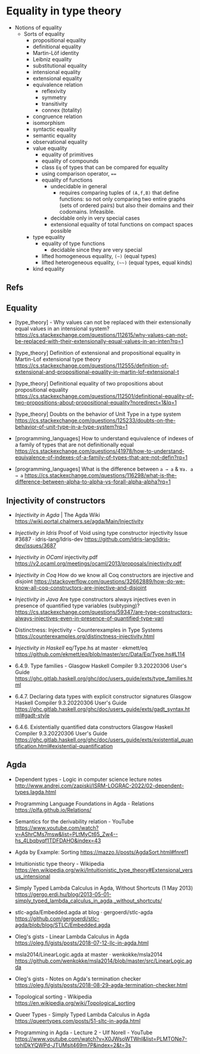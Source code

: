 # Equality in type theory

* Notions of equality
  * Sorts of equality
    - propositional equality
    - definitional equality
    - Martin-Löf identity
    - Leibniz equality
    - substitutional equality
    - intensional equality
    - extensional equality
    - equivalence relation
      - reflexivity
      - symmetry
      - transitivity
      - connex (totality)
    - congruence relation
    - isomorphism
    - syntactic equality
    - semantic equality
    - observational equality
    - value equality
      - equality of primitives
      - equality of compounds
      - class `Eq` of types that can be compared for equality
      - using comparison operator, `==`
      - equality of functions
        - undecidable in general
          - requires comparing tuples of `(A,f,B)` that define functions:
            so not only comparing two entire graphs (sets of ordered pairs)
            but also their domains and their codomains. Infeasible.
        - decidable only in very special cases
        - extensional equality of total functions on compact spaces possible
    - type equality
      - equality of type functions
        - decidable since they are very special
      - lifted homogeneous equality, `(~)`    (equal types)
      - lifted heterogeneous equality, `(~~)` (equal types, equal kinds)
    - kind equality


## Refs

## Equality

* [type_theory] - Why values can not be replaced with their extensionally equal values in an intensional system?
https://cs.stackexchange.com/questions/112615/why-values-can-not-be-replaced-with-their-extensionally-equal-values-in-an-inten?rq=1

* [type_theory] Definition of extensional and propositional equality in Martin-Lof extensional type theory
https://cs.stackexchange.com/questions/112555/definition-of-extensional-and-propositional-equality-in-martin-lof-extensional-t

* [type_theory] Definitional equality of two propositions about propositional equality
https://cs.stackexchange.com/questions/112501/definitional-equality-of-two-propositions-about-propositional-equality?noredirect=1&lq=1

* [type_theory] Doubts on the behavior of Unit Type in a type system
https://cs.stackexchange.com/questions/125233/doubts-on-the-behavior-of-unit-type-in-a-type-system?rq=1

* [programming_languages] How to understand equivalence of indexes of a family of types that are not definitionally equal
https://cs.stackexchange.com/questions/41978/how-to-understand-equivalence-of-indexes-of-a-family-of-types-that-are-not-defin?rq=1

* [programming_languages] What is the difference between `a → a` & `∀a. a → a`
https://cs.stackexchange.com/questions/116298/what-is-the-difference-between-alpha-to-alpha-vs-forall-alpha-alpha?rq=1



## Injectivity of constructors

* *Injectivity in Agda* | The Agda Wiki
  https://wiki.portal.chalmers.se/agda/Main/Injectivity

* *Injectivity in Idris*
  Proof of Void using type constructor injectivity
  Issue #3687 · idris-lang/Idris-dev
  https://github.com/idris-lang/Idris-dev/issues/3687

* *Injectivity in OCaml*
  injectivity.pdf
  https://v2.ocaml.org/meetings/ocaml/2013/proposals/injectivity.pdf

* *Injectivity in Coq*
  How do we know all Coq constructors are injective and disjoint
  https://stackoverflow.com/questions/32662889/how-do-we-know-all-coq-constructors-are-injective-and-disjoint

* *Injectivity in Java*
  Are type constructors always injectives even in presence of quantified type variables (subtyping)?
  https://cs.stackexchange.com/questions/59347/are-type-constructors-always-injectives-even-in-presence-of-quantified-type-vari

* Distinctness: Injectivity - Counterexamples in Type Systems
  https://counterexamples.org/distinctness-injectivity.html

* *Injectivity in Haskell*
  eq/Type.hs at master · ekmett/eq
  https://github.com/ekmett/eq/blob/master/src/Data/Eq/Type.hs#L114

* 6.4.9. Type families - Glasgow Haskell Compiler 9.3.20220306 User's Guide
  https://ghc.gitlab.haskell.org/ghc/doc/users_guide/exts/type_families.html

* 6.4.7. Declaring data types with explicit constructor signatures
  Glasgow Haskell Compiler 9.3.20220306 User's Guide
  https://ghc.gitlab.haskell.org/ghc/doc/users_guide/exts/gadt_syntax.html#gadt-style

* 6.4.6. Existentially quantified data constructors
  Glasgow Haskell Compiler 9.3.20220306 User's Guide
  https://ghc.gitlab.haskell.org/ghc/doc/users_guide/exts/existential_quantification.html#existential-quantification

## Agda

* Dependent types - Logic in computer science lecture notes
  http://www.andrej.com/zapiski/ISRM-LOGRAC-2022/02-dependent-types.lagda.html

* Programming Language Foundations in Agda - Relations
  https://plfa.github.io/Relations/

* Semantics for the derivability relation - YouTube
  https://www.youtube.com/watch?v=AShrCMs7msw&list=PLtMyCt65_Zw4--hs_4Lbqbyqf1TDFDAHO&index=43

* Agda by Example: Sorting
  https://mazzo.li/posts/AgdaSort.html#fnref1

* Intuitionistic type theory - Wikipedia
  https://en.wikipedia.org/wiki/Intuitionistic_type_theory#Extensional_versus_intensional

* Simply Typed Lambda Calculus in Agda, Without Shortcuts (1 May 2013)
  https://gergo.erdi.hu/blog/2013-05-01-simply_typed_lambda_calculus_in_agda,_without_shortcuts/

* stlc-agda/Embedded.agda at blog · gergoerdi/stlc-agda
  https://github.com/gergoerdi/stlc-agda/blob/blog/STLC/Embedded.agda

* Oleg's gists - Linear Lambda Calculus in Agda
  https://oleg.fi/gists/posts/2018-07-12-llc-in-agda.html

* msla2014/LinearLogic.agda at master · wenkokke/msla2014
  https://github.com/wenkokke/msla2014/blob/master/src/LinearLogic.agda

* Oleg's gists - Notes on Agda's termination checker
  https://oleg.fi/gists/posts/2018-08-29-agda-termination-checker.html

* Topological sorting - Wikipedia
  https://en.wikipedia.org/wiki/Topological_sorting

* Queer Types - Simply Typed Lambda Calculus in Agda
  https://queertypes.com/posts/51-sltc-in-agda.html

* Programming in Agda - Lecture 2 - Ulf Norell - YouTube
  https://www.youtube.com/watch?v=X0JWsoWTWnI&list=PLMTONe7-tohlDkYQWPd-JTUMsit469m7P&index=2&t=3s
